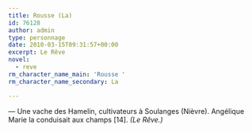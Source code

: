 ```yaml
---
title: Rousse (La)
id: 76128
author: admin
type: personnage
date: 2010-03-15T09:31:57+00:00
excerpt: Le Rêve
novel:
  - reve
rm_character_name_main: 'Rousse '
rm_character_name_secondary: La

---
```

— Une vache des Hamelin, cultivateurs à Soulanges (Nièvre). Angélique Marie la conduisait aux champs [14]. _(Le Rêve.)_